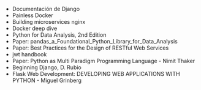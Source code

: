- Documentación de Django
- Painless Docker
- Building microservices nginx
- Docker deep dive
- Python for Data Analysis, 2nd Edition
- Paper: pandas_a_Foundational_Python_Library_for_Data_Analysis
- Paper: Best Practices for the Design of RESTful Web Services
- jwt handbook
- Paper: Python as Multi Paradigm Programming Language - Nimit Thaker
- Beginning Django, D. Rubio
- Flask Web Development: DEVELOPING WEB APPLICATIONS WITH PYTHON - Miguel Grinberg